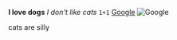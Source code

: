 **I love dogs**
*I don't like cats*
`1+1`
[Google](http://www.google.com)
![Google](http://www.google.com)

cats are silly